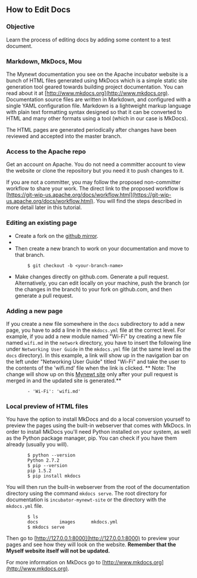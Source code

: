 ## How to Edit Docs  

### Objective

Learn the process of editing docs by adding some content to a test document.

### Markdown, MkDocs, Mou

The Mynewt documentation you see on the Apache incubator website is a bunch of HTML files generated using MkDocs which is a simple static site generation tool geared towards building project documentation. You can read about it at [http://www.mkdocs.org](http://www.mkdocs.org). Documentation source files are written in Markdown, and configured with a single YAML configuration file. Markdown is a lightweight markup language with plain text formatting syntax designed so that it can be converted to HTML and many other formats using a tool (which in our case is MkDocs).

The HTML pages are generated periodically after changes have been reviewed and accepted into the master branch.


### Access to the Apache repo

Get an account on Apache. You do not need a committer account to view the website or clone the repository but you need it to push changes to it.

If you are not a committer, you may follow the proposed non-committer workflow to share your work. The direct link to the proposed workflow is [https://git-wip-us.apache.org/docs/workflow.html](https://git-wip-us.apache.org/docs/workflow.html). You will find the steps described in more detail later in this tutorial.

### Editing an existing page

* Create a fork on the [github mirror](https://github.com/apache/incubator-mynewt-site). 
* 
* Then create a new branch to work on your documentation and move to that branch.
```
        $ git checkout -b <your-branch-name>
```

* Make changes directly on github.com. Generate a pull request. Alternatively, you can edit locally on your machine, push the branch (or the changes in the branch) to your fork on github.com, and then generate a pull request.

### Adding a new page

If you create a new file somewhere in the `docs` subdirectory to add a new page, you have to add a line in the `mkdocs.yml` file at the correct level. For example, if you add a new module named "Wi-Fi" by creating a new file named `wifi.md` in the `network` directory, you have to insert the following line under `Networking User Guide` in the `mkdocs.yml` file (at the same level as the `docs` directory). In this example, a link will show up in the navigation bar on the left under "Networking User Guide" titled "Wi-Fi" and take the user to the contents of the 'wifi.md' file when the link is clicked. ** Note: The change will show up on this [Mynewt site](http://mynewt.apache.org) only after your pull request is merged in and the updated site is generated.**

```
        - 'Wi-Fi': 'wifi.md'
```
### Local preview of HTML files

You have the option to install MkDocs and do a local conversion yourself to preview the pages using the built-in webserver that comes with MkDocs. In order to install MkDocs you'll need Python installed on your system, as well as the Python package manager, pip. You can check if you have them already (usually you will).
```
        $ python --version
        Python 2.7.2
        $ pip --version
        pip 1.5.2
        $ pip install mkdocs
```
You will then run the built-in webserver from the root of the documentation directory using the command `mkdocs serve`. The root directory for documentation is `incubator-mynewt-site` or the directory with the `mkdocs.yml` file.
```
        $ ls
        docs		images		mkdocs.yml
        $ mkdocs serve
```
Then go to [http://127.0.0.1:8000](http://127.0.0.1:8000) to preview your pages and see how they will look on the website. **Remember that the Myself website itself will not be updated.**
        
For more information on MkDocs go to [http://www.mkdocs.org](http://www.mkdocs.org). 
